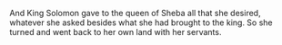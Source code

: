 And King Solomon gave to the queen of Sheba all that she desired, whatever she asked besides what she had brought to the king. So she turned and went back to her own land with her servants.
